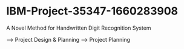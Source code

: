 # IBM-Project-35347-1660283908
A Novel Method for Handwritten Digit Recognition System

--> Project Design & Planning --> Project Planning
